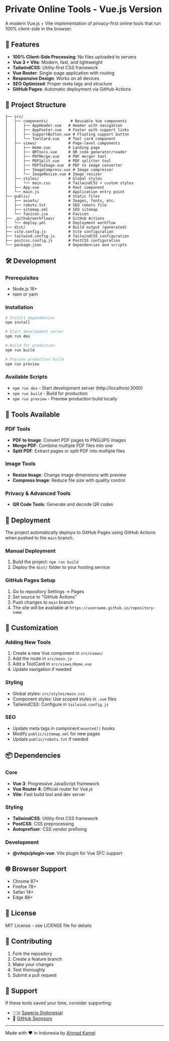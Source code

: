 # Private Online Tools - Vue.js Version

A modern Vue.js + Vite implementation of privacy-first online tools that run 100% client-side in the browser.

## 🚀 Features

- **100% Client-Side Processing**: No files uploaded to servers
- **Vue 3 + Vite**: Modern, fast, and lightweight
- **TailwindCSS**: Utility-first CSS framework
- **Vue Router**: Single-page application with routing
- **Responsive Design**: Works on all devices
- **SEO Optimized**: Proper meta tags and structure
- **GitHub Pages**: Automatic deployment via GitHub Actions

## 📁 Project Structure

```
├── src/
│   ├── components/          # Reusable Vue components
│   │   ├── AppHeader.vue   # Header with navigation
│   │   ├── AppFooter.vue   # Footer with support links
│   │   ├── SupportButton.vue # Floating support button
│   │   └── ToolCard.vue    # Tool card component
│   ├── views/              # Page-level components
│   │   ├── Home.vue        # Landing page
│   │   ├── QRTools.vue     # QR code generator/reader
│   │   ├── PDFMerge.vue    # PDF merger tool
│   │   ├── PDFSplit.vue    # PDF splitter tool
│   │   ├── PDFToImage.vue  # PDF to image converter
│   │   ├── ImageCompress.vue # Image compressor
│   │   └── ImageResize.vue # Image resizer
│   ├── styles/             # Global styles
│   │   └── main.css        # TailwindCSS + custom styles
│   ├── App.vue             # Root component
│   └── main.js             # Application entry point
├── public/                 # Static files
│   ├── assets/             # Images, fonts, etc.
│   ├── robots.txt          # SEO robots file
│   ├── sitemap.xml         # SEO sitemap
│   └── favicon.ico         # Favicon
├── .github/workflows/      # GitHub Actions
│   └── deploy.yml          # Deployment workflow
├── dist/                   # Build output (generated)
├── vite.config.js          # Vite configuration
├── tailwind.config.js      # TailwindCSS configuration
├── postcss.config.js       # PostCSS configuration
└── package.json            # Dependencies and scripts
```

## 🛠️ Development

### Prerequisites

- Node.js 16+ 
- npm or yarn

### Installation

```bash
# Install dependencies
npm install

# Start development server
npm run dev

# Build for production
npm run build

# Preview production build
npm run preview
```

### Available Scripts

- `npm run dev` - Start development server (http://localhost:3000)
- `npm run build` - Build for production
- `npm run preview` - Preview production build locally

## 🔧 Tools Available

### PDF Tools
- **PDF to Image**: Convert PDF pages to PNG/JPG images
- **Merge PDF**: Combine multiple PDF files into one
- **Split PDF**: Extract pages or split PDF into multiple files

### Image Tools  
- **Resize Image**: Change image dimensions with preview
- **Compress Image**: Reduce file size with quality control

### Privacy & Advanced Tools
- **QR Code Tools**: Generate and decode QR codes

## 🚀 Deployment

The project automatically deploys to GitHub Pages using GitHub Actions when pushed to the `main` branch.

### Manual Deployment

1. Build the project: `npm run build`
2. Deploy the `dist/` folder to your hosting service

### GitHub Pages Setup

1. Go to repository Settings → Pages
2. Set source to "GitHub Actions"
3. Push changes to `main` branch
4. The site will be available at `https://username.github.io/repository-name`

## 🎨 Customization

### Adding New Tools

1. Create a new Vue component in `src/views/`
2. Add the route in `src/main.js`
3. Add a ToolCard in `src/views/Home.vue`
4. Update navigation if needed

### Styling

- Global styles: `src/styles/main.css`
- Component styles: Use scoped styles in `.vue` files
- TailwindCSS: Configure in `tailwind.config.js`

### SEO

- Update meta tags in component `mounted()` hooks
- Modify `public/sitemap.xml` for new pages
- Update `public/robots.txt` if needed

## 📦 Dependencies

### Core
- **Vue 3**: Progressive JavaScript framework
- **Vue Router 4**: Official router for Vue.js
- **Vite**: Fast build tool and dev server

### Styling
- **TailwindCSS**: Utility-first CSS framework
- **PostCSS**: CSS preprocessing
- **Autoprefixer**: CSS vendor prefixing

### Development
- **@vitejs/plugin-vue**: Vite plugin for Vue SFC support

## 🌐 Browser Support

- Chrome 87+
- Firefox 78+
- Safari 14+
- Edge 88+

## 📄 License

MIT License - see LICENSE file for details

## 🤝 Contributing

1. Fork the repository
2. Create a feature branch
3. Make your changes
4. Test thoroughly
5. Submit a pull request

## 💖 Support

If these tools saved your time, consider supporting:

- 🇮🇩 [Saweria (Indonesia)](https://saweria.co/ahmad25kamel)
- 💖 [GitHub Sponsors](https://github.com/sponsors/ahmad25kamel)

---

Made with ❤️ in Indonesia by [Ahmad Kamel](https://github.com/ahmad25kamel)